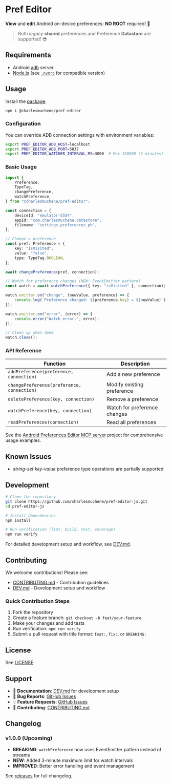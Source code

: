 # Pref Editor

**View** and **edit** Android on-device preferences: **NO ROOT** required! 🥳

> Both _legacy_ **shared** preferences and Preference **Datastore** are supported! 😎

## Requirements

-   Android [adb](https://developer.android.com/tools/adb) server
-   [Node.js](https://nodejs.org) (see [`.nvmrc`](./.nvmrc) for compatible version)

## Usage

Install the [package](https://www.npmjs.com/package/@charlesmuchene/pref-editor):

```sh
npm i @charlesmuchene/pref-editor
```

### Configuration

You can override ADB connection settings with environment variables:

```bash
export PREF_EDITOR_ADB_HOST=localhost
export PREF_EDITOR_ADB_PORT=5037
export PREF_EDITOR_WATCHER_INTERVAL_MS=3000  # Max 180000 (3 minutes)
```

### Basic Usage

```typescript
import {
    Preference,
    TypeTag,
    changePreference,
    watchPreference,
} from "@charlesmuchene/pref-editor";

const connection = {
    deviceId: "emulator-5554",
    appId: "com.charlesmuchene.datastore",
    filename: "settings.preferences_pb",
};

// Change a preference
const pref: Preference = {
    key: "isVisited",
    value: "false",
    type: TypeTag.BOOLEAN,
};

await changePreference(pref, connection);

// Watch for preference changes (NEW: EventEmitter pattern)
const watch = await watchPreference({ key: "isVisited" }, connection);

watch.emitter.on("change", (newValue, preference) => {
    console.log(`Preference changed: ${preference.key} = ${newValue}`);
});

watch.emitter.on("error", (error) => {
    console.error("Watch error:", error);
});

// Clean up when done
watch.close();
```

### API Reference

| Function                                   | Description                  |
| ------------------------------------------ | ---------------------------- |
| `addPreference(preference, connection)`    | Add a new preference         |
| `changePreference(preference, connection)` | Modify existing preference   |
| `deletePreference(key, connection)`        | Remove a preference          |
| `watchPreference(key, connection)`         | Watch for preference changes |
| `readPreferences(connection)`              | Read all preferences         |

See the [Android Preferences Editor MCP server](https://github.com/charlesmuchene/pref-editor-mcp-server) project for comprehensive usage examples.

## Known Issues

-   _string-set key-value_ preference type operations are partially supported

## Development

```bash
# Clone the repository
git clone https://github.com/charlesmuchene/pref-editor-js.git
cd pref-editor-js

# Install dependencies
npm install

# Run verification (lint, build, test, coverage)
npm run verify
```

For detailed development setup and workflow, see [DEV.md](./DEV.md).

## Contributing

We welcome contributions! Please see:

-   [CONTRIBUTING.md](./CONTRIBUTING.md) - Contribution guidelines
-   [DEV.md](./DEV.md) - Development setup and workflow

### Quick Contribution Steps

1. Fork the repository
2. Create a feature branch: `git checkout -b feat/your-feature`
3. Make your changes and add tests
4. Run verification: `npm run verify`
5. Submit a pull request with title format: `feat:`, `fix:`, or `BREAKING:`

## License

See [LICENSE](./LICENSE)

## Support

-   📖 **Documentation**: [DEV.md](./DEV.md) for development setup
-   🐛 **Bug Reports**: [GitHub Issues](https://github.com/charlesmuchene/pref-editor-js/issues)
-   💡 **Feature Requests**: [GitHub Issues](https://github.com/charlesmuchene/pref-editor-js/issues)
-   🤝 **Contributing**: [CONTRIBUTING.md](./CONTRIBUTING.md)

## Changelog

### v1.0.0 (Upcoming)

-   **BREAKING**: `watchPreference` now uses EventEmitter pattern instead of streams
-   **NEW**: Added 3-minute maximum limit for watch intervals
-   **IMPROVED**: Better error handling and event management

See [releases](https://github.com/charlesmuchene/pref-editor-js/releases) for full changelog.
